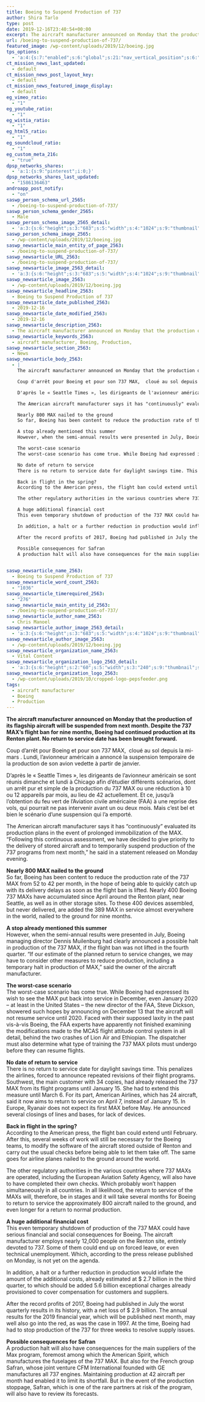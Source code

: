 ```yaml
---
title: Boeing to Suspend Production of 737
author: Shira Tarlo
type: post
date: 2019-12-16T23:40:54+00:00
excerpt: The aircraft manufacturer announced on Monday that the production of its flagship aircraft will be suspended from next month.
url: /boeing-to-suspend-production-of-737/
featured_image: /wp-content/uploads/2019/12/boeing.jpg
tps_options:
  - 'a:4:{s:7:"enabled";s:6:"global";s:21:"nav_vertical_position";s:6:"global";s:23:"nav_hide_on_first_slide";b:0;s:23:"slide_loading_mechanism";s:6:"global";}'
ct_mission_news_last_updated:
  - default
ct_mission_news_post_layout_key:
  - default
ct_mission_news_featured_image_display:
  - default
eg_vimeo_ratio:
  - "1"
eg_youtube_ratio:
  - "1"
eg_wistia_ratio:
  - "1"
eg_html5_ratio:
  - "1"
eg_soundcloud_ratio:
  - "1"
eg_custom_meta_216:
  - "true"
dpsp_networks_shares:
  - 'a:1:{s:9:"pinterest";i:0;}'
dpsp_networks_shares_last_updated:
  - "1586136463"
androapp_post_notify:
  - "on"
saswp_person_schema_url_2565:
  - /boeing-to-suspend-production-of-737/
saswp_person_schema_gender_2565:
  - Male
saswp_person_schema_image_2565_detail:
  - 'a:3:{s:6:"height";s:3:"683";s:5:"width";s:4:"1024";s:9:"thumbnail";s:65:"/wp-content/uploads/2019/12/boeing.jpg";}'
saswp_person_schema_image_2565:
  - /wp-content/uploads/2019/12/boeing.jpg
saswp_newsarticle_main_entity_of_page_2563:
  - /boeing-to-suspend-production-of-737/
saswp_newsarticle_URL_2563:
  - /boeing-to-suspend-production-of-737/
saswp_newsarticle_image_2563_detail:
  - 'a:3:{s:6:"height";s:3:"683";s:5:"width";s:4:"1024";s:9:"thumbnail";s:65:"/wp-content/uploads/2019/12/boeing.jpg";}'
saswp_newsarticle_image_2563:
  - /wp-content/uploads/2019/12/boeing.jpg
saswp_newsarticle_headline_2563:
  - Boeing to Suspend Production of 737
saswp_newsarticle_date_published_2563:
  - 2019-12-16
saswp_newsarticle_date_modified_2563:
  - 2019-12-16
saswp_newsarticle_description_2563:
  - The aircraft manufacturer announced on Monday that the production of its flagship aircraft will be suspended from next month.
saswp_newsarticle_keywords_2563:
  - aircraft manufacturer, Boeing, Production,
saswp_newsarticle_section_2563:
  - News
saswp_newsarticle_body_2563:
  - |
    The aircraft manufacturer announced on Monday that the production of its flagship aircraft will be suspended from next month. Despite the 737 MAX's flight ban for nine months, Boeing had continued production at its Renton plant. No return to service date has been brought forward.

    Coup d'arrêt pour Boeing et pour son 737 MAX,  cloué au sol depuis la mi-mars . Lundi, l'avionneur américain a annoncé la suspension temporaire de la production de son avion vedette à partir de janvier.

    D'après le « Seattle Times », les dirigeants de l'avionneur américain se sont réunis dimanche et lundi à Chicago afin d'étudier différents scénarios, dont un arrêt pur et simple de la production du 737 MAX ou une réduction à 10 ou 12 appareils par mois, au lieu de 42 actuellement. Et ce, jusqu'à l'obtention du feu vert de l'Aviation civile américaine (FAA) à une reprise des vols, qui pourrait ne pas intervenir avant un ou deux mois. Mais c'est bel et bien le scénario d'une suspension qui l'a emporté.

    The American aircraft manufacturer says it has "continuously" evaluated its production plans in the event of prolonged immobilization of the MAX. "Following this continuous assessment, we have decided to give priority to the delivery of stored aircraft and to temporarily suspend production of the 737 programs from next month," he said in a statement released on Monday evening.

    Nearly 800 MAX nailed to the ground
    So far, Boeing has been content to reduce the production rate of the 737 MAX from 52 to 42 per month, in the hope of being able to quickly catch up with its delivery delays as soon as the flight ban is lifted. Nearly 400 Boeing 737 MAXs have accumulated since April around the Renton plant, near Seattle, as well as in other storage sites. To these 400 devices assembled, but never delivered, are added the 389 MAX in service almost everywhere in the world, nailed to the ground for nine months.

    A stop already mentioned this summer
    However, when the semi-annual results were presented in July, Boeing managing director Dennis Muilenburg had clearly announced a possible halt in production of the 737 MAX, if the flight ban was not lifted in the fourth quarter. "If our estimate of the planned return to service changes, we may have to consider other measures to reduce production, including a temporary halt in production of MAX," said the owner of the aircraft manufacturer.

    The worst-case scenario
    The worst-case scenario has come true. While Boeing had expressed its wish to see the MAX put back into service in December, even January 2020 - at least in the United States - the new director of the FAA, Steve Dickson, showered such hopes by announcing on December 13 that the aircraft will not resume service until 2020. Faced with their supposed laxity in the past vis-à-vis Boeing, the FAA experts have apparently not finished examining the modifications made to the MCAS flight attitude control system in all detail, behind the two crashes of Lion Air and Ethiopian. The dispatcher must also determine what type of training the 737 MAX pilots must undergo before they can resume flights.

    No date of return to service
    There is no return to service date for daylight savings time. This penalizes the airlines, forced to announce repeated revisions of their flight programs. Southwest, the main customer with 34 copies, had already released the 737 MAX from its flight programs until January 15. She had to extend this measure until March 6. For its part, American Airlines, which has 24 aircraft, said it now aims to return to service on April 7, instead of January 15. In Europe, Ryanair does not expect its first MAX before May. He announced several closings of lines and bases, for lack of devices.

    Back in flight in the spring?
    According to the American press, the flight ban could extend until February. After this, several weeks of work will still be necessary for the Boeing teams, to modify the software of the aircraft stored outside of Renton and carry out the usual checks before being able to let them take off. The same goes for airline planes nailed to the ground around the world.

    The other regulatory authorities in the various countries where 737 MAXs are operated, including the European Aviation Safety Agency, will also have to have completed their own checks. Which probably won't happen simultaneously in all countries. In all likelihood, the return to service of the MAXs will, therefore, be in stages and it will take several months for Boeing to return to service the approximately 800 aircraft nailed to the ground, and even longer for a return to normal production.

    A huge additional financial cost
    This even temporary shutdown of production of the 737 MAX could have serious financial and social consequences for Boeing. The aircraft manufacturer employs nearly 12,000 people on the Renton site, entirely devoted to 737. Some of them could end up on forced leave, or even technical unemployment. Which, according to the press release published on Monday, is not yet on the agenda.

    In addition, a halt or a further reduction in production would inflate the amount of the additional costs, already estimated at $ 2.7 billion in the third quarter, to which should be added 5.6 billion exceptional charges already provisioned to cover compensation for customers and suppliers.

    After the record profits of 2017, Boeing had published in July the worst quarterly results in its history, with a net loss of $ 2.9 billion. The annual results for the 2019 financial year, which will be published next month, may well also go into the red, as was the case in 1997. At the time, Boeing had had to stop production of the 737 for three weeks to resolve supply issues.

    Possible consequences for Safran
    A production halt will also have consequences for the main suppliers of the Max program, foremost among which the American Spirit, which manufactures the fuselages of the 737 MAX. But also for the French group Safran, whose joint venture CFM International founded with GE manufactures all 737 engines. Maintaining production at 42 aircraft per month had enabled it to limit its shortfall. But in the event of the production stoppage, Safran, which is one of the rare partners at risk of the program, will also have to review its forecasts.

     
saswp_newsarticle_name_2563:
  - Boeing to Suspend Production of 737
saswp_newsarticle_word_count_2563:
  - "1036"
saswp_newsarticle_timerequired_2563:
  - "276"
saswp_newsarticle_main_entity_id_2563:
  - /boeing-to-suspend-production-of-737/
saswp_newsarticle_author_name_2563:
  - Chris Manoel
saswp_newsarticle_author_image_2563_detail:
  - 'a:3:{s:6:"height";s:3:"683";s:5:"width";s:4:"1024";s:9:"thumbnail";s:65:"/wp-content/uploads/2019/12/boeing.jpg";}'
saswp_newsarticle_author_image_2563:
  - /wp-content/uploads/2019/12/boeing.jpg
saswp_newsarticle_organization_name_2563:
  - Vital Content
saswp_newsarticle_organization_logo_2563_detail:
  - 'a:3:{s:6:"height";s:2:"60";s:5:"width";s:3:"240";s:9:"thumbnail";s:82:"/wp-content/uploads/2019/10/cropped-logo-pepsfeeder.png";}'
saswp_newsarticle_organization_logo_2563:
  - /wp-content/uploads/2019/10/cropped-logo-pepsfeeder.png
tags:
  - aircraft manufacturer
  - Boeing
  - Production
---
```


**The aircraft manufacturer announced on Monday that the production of its flagship aircraft will be suspended from next month. Despite the 737 MAX&#8217;s flight ban for nine months, Boeing had continued production at its Renton plant. No return to service date has been brought forward.**

Coup d&#8217;arrêt pour Boeing et pour son 737 MAX,  cloué au sol depuis la mi-mars . Lundi, l&#8217;avionneur américain a annoncé la suspension temporaire de la production de son avion vedette à partir de janvier.

D&#8217;après le « Seattle Times », les dirigeants de l&#8217;avionneur américain se sont réunis dimanche et lundi à Chicago afin d&#8217;étudier différents scénarios, dont un arrêt pur et simple de la production du 737 MAX ou une réduction à 10 ou 12 appareils par mois, au lieu de 42 actuellement. Et ce, jusqu&#8217;à l&#8217;obtention du feu vert de l&#8217;Aviation civile américaine (FAA) à une reprise des vols, qui pourrait ne pas intervenir avant un ou deux mois. Mais c&#8217;est bel et bien le scénario d&#8217;une suspension qui l&#8217;a emporté.

The American aircraft manufacturer says it has &#8220;continuously&#8221; evaluated its production plans in the event of prolonged immobilization of the MAX. &#8220;Following this continuous assessment, we have decided to give priority to the delivery of stored aircraft and to temporarily suspend production of the 737 programs from next month,&#8221; he said in a statement released on Monday evening.

**Nearly 800 MAX nailed to the ground**  
So far, Boeing has been content to reduce the production rate of the 737 MAX from 52 to 42 per month, in the hope of being able to quickly catch up with its delivery delays as soon as the flight ban is lifted. Nearly 400 Boeing 737 MAXs have accumulated since April around the Renton plant, near Seattle, as well as in other storage sites. To these 400 devices assembled, but never delivered, are added the 389 MAX in service almost everywhere in the world, nailed to the ground for nine months.

**A stop already mentioned this summer**  
However, when the semi-annual results were presented in July, Boeing managing director Dennis Muilenburg had clearly announced a possible halt in production of the 737 MAX, if the flight ban was not lifted in the fourth quarter. &#8220;If our estimate of the planned return to service changes, we may have to consider other measures to reduce production, including a temporary halt in production of MAX,&#8221; said the owner of the aircraft manufacturer.

**The worst-case scenario**  
The worst-case scenario has come true. While Boeing had expressed its wish to see the MAX put back into service in December, even January 2020 &#8211; at least in the United States &#8211; the new director of the FAA, Steve Dickson, showered such hopes by announcing on December 13 that the aircraft will not resume service until 2020. Faced with their supposed laxity in the past vis-à-vis Boeing, the FAA experts have apparently not finished examining the modifications made to the MCAS flight attitude control system in all detail, behind the two crashes of Lion Air and Ethiopian. The dispatcher must also determine what type of training the 737 MAX pilots must undergo before they can resume flights.

**No date of return to service**  
There is no return to service date for daylight savings time. This penalizes the airlines, forced to announce repeated revisions of their flight programs. Southwest, the main customer with 34 copies, had already released the 737 MAX from its flight programs until January 15. She had to extend this measure until March 6. For its part, American Airlines, which has 24 aircraft, said it now aims to return to service on April 7, instead of January 15. In Europe, Ryanair does not expect its first MAX before May. He announced several closings of lines and bases, for lack of devices.

**Back in flight in the spring?**  
According to the American press, the flight ban could extend until February. After this, several weeks of work will still be necessary for the Boeing teams, to modify the software of the aircraft stored outside of Renton and carry out the usual checks before being able to let them take off. The same goes for airline planes nailed to the ground around the world.

The other regulatory authorities in the various countries where 737 MAXs are operated, including the European Aviation Safety Agency, will also have to have completed their own checks. Which probably won&#8217;t happen simultaneously in all countries. In all likelihood, the return to service of the MAXs will, therefore, be in stages and it will take several months for Boeing to return to service the approximately 800 aircraft nailed to the ground, and even longer for a return to normal production.

**A huge additional financial cost**  
This even temporary shutdown of production of the 737 MAX could have serious financial and social consequences for Boeing. The aircraft manufacturer employs nearly 12,000 people on the Renton site, entirely devoted to 737. Some of them could end up on forced leave, or even technical unemployment. Which, according to the press release published on Monday, is not yet on the agenda.

In addition, a halt or a further reduction in production would inflate the amount of the additional costs, already estimated at \$ 2.7 billion in the third quarter, to which should be added 5.6 billion exceptional charges already provisioned to cover compensation for customers and suppliers.

After the record profits of 2017, Boeing had published in July the worst quarterly results in its history, with a net loss of \$ 2.9 billion. The annual results for the 2019 financial year, which will be published next month, may well also go into the red, as was the case in 1997. At the time, Boeing had had to stop production of the 737 for three weeks to resolve supply issues.

**Possible consequences for Safran**  
A production halt will also have consequences for the main suppliers of the Max program, foremost among which the American Spirit, which manufactures the fuselages of the 737 MAX. But also for the French group Safran, whose joint venture CFM International founded with GE manufactures all 737 engines. Maintaining production at 42 aircraft per month had enabled it to limit its shortfall. But in the event of the production stoppage, Safran, which is one of the rare partners at risk of the program, will also have to review its forecasts.

&nbsp;
